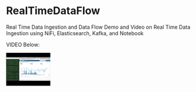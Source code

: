 # RealTimeDataFlow
Real Time Data Ingestion and Data Flow
Demo and Video on Real Time Data Ingestion using NiFi, Elasticsearch, Kafka, and Notebook

VIDEO Below:

[![DEMO VIDEO](https://github.com/ayushhub/RealTimeDataFlow/blob/master/3.jpg)](https://youtu.be/MLWtNL0qYY8 "DEMO VIDEO")
